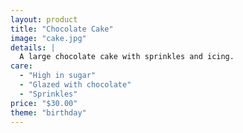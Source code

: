 ```yaml
---
layout: product
title: "Chocolate Cake"
image: "cake.jpg"
details: |
  A large chocolate cake with sprinkles and icing.
care:
  - "High in sugar"
  - "Glazed with chocolate"
  - "Sprinkles"
price: "$30.00"
theme: "birthday"
---
```

